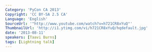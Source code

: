 ```yaml
---
Category: 'PyCon CA 2013'
Copyright: 'CC BY-SA 2.5 CA'
Language: 'English'
SourceUrl: '"http://www.youtube.com/watch?v=h721CR8xYuQ"'
ThumbnailUrl: 'http://i1.ytimg.com/vi/h721CR8xYuQ/hqdefault.jpg'
date: '2013-08-11'
speakers: [Taavi Burns]
tags: [Lightning talk]
---
```



